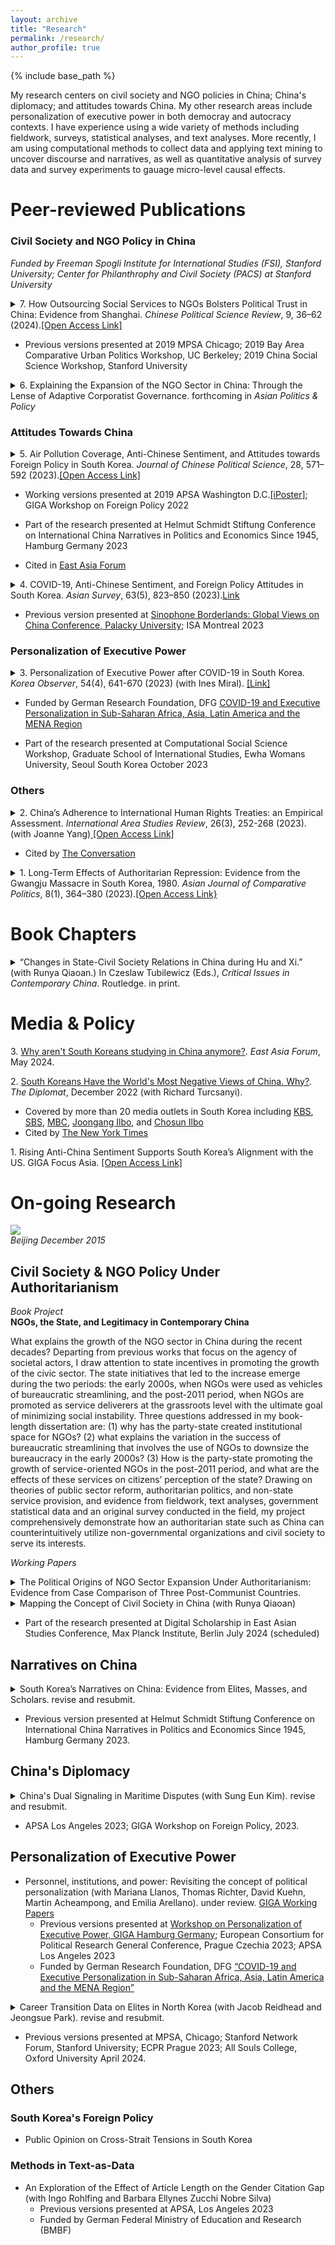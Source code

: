 ```yaml
---
layout: archive
title: "Research"
permalink: /research/
author_profile: true
---
```


{% include base_path %}

My research centers on civil society and NGO policies in China; China's diplomacy; and attitudes towards China. My other research areas include personalization of executive power in both democray and autocracy contexts. I have experience using a wide variety of methods including fieldwork, surveys, statistical analyses, and text analyses. More recently, I am using computational methods to collect data and applying text mining to uncover discourse and narratives, as well as quantitative analysis of survey data and survey experiments to gauage micro-level causal effects.

# Peer-reviewed Publications

### Civil Society and NGO Policy in China

*Funded by Freeman Spogli Institute for International Studies (FSI), Stanford University; Center for Philanthrophy and Civil Society (PACS) at Stanford University*
<details style="display:inline"><summary>7. How Outsourcing Social Services to NGOs Bolsters Political Trust in China: Evidence from Shanghai. <em>Chinese Political Science Review</em>, 9, 36–62 (2024).<a href="https://link.springer.com/article/10.1007/s41111-021-00207-z" target="_blank">[Open Access Link]</a></summary><br><p>The Chinese Communist Party has recently acknowledged its attempts to bolster good governance by outsourcing public and social service functions to social organizations—non-profit organizations, either created by relevant government bureaus, developed through non-profit incubators, or voluntarily created civil society groups. Do these services gender political trust for the party-state? Using matching methods on an original survey data collected in communities in Shanghai, this article reveals two important findings. (1) Service efficacy—the internal belief that one can affect the content of the services show strong correlation with political trust and the relationship is stronger than that between service quality and political support. (2) There is strong evidence for credit transfer—whilst accountability for these services is attributed to grassroots actors and there is strong correlation between service efficacy and political support, political support increases only for the central government level. The results show how the new programs of social service outsourcing and incorporation of non-governmental organizations in service provision can increase support for the party-state.</p></details>
<ul><li><p>Previous versions presented at 2019 MPSA Chicago; 2019 Bay Area Comparative Urban Politics Workshop, UC Berkeley; 2019 China Social Science Workshop, Stanford University</p></li></ul>
<details style="display:inline"><summary>6. Explaining the Expansion of the NGO Sector in China: Through the Lense of Adaptive Corporatist Governance. forthcoming in <em>Asian Politics & Policy</em></summary><br><p>What explains the exponential growth of the number of NGOs in China during the recent decades? Moving beyond the extant literature that focuses on the strategic relationship between NGOs and the local state, this article argues that the growth can be also attributed to the central state which has focused on the promotion of different types of NGOs throughout time. The proactive role of the central state has become more conspicuous under Xi administration where the party-state plays a more active role in maneuvering the growth of a service-oriented third sector. This adaptive strategy has led to the counterintuitive phenomenon of an increase in institutional space for NGOs in authoritarian China, especially the social service-oriented NGOs in recent years. This article draws from theories of institutional change to explain the process through which the central state has expanded institutional space for NGOs throughout time.</p></details>
     
### Attitudes Towards China

<details style="display:inline"><summary>5. Air Pollution Coverage, Anti-Chinese Sentiment, and Attitudes towards Foreign Policy in South Korea. <em>Journal of Chinese Political Science</em>, 28, 571–592 (2023).<a href="https://doi.org/10.1007/s11366-023-09849-z" target="_blank">[Open Access Link]</a></summary><br><p>Air pollutants allegedly originating from China have become a thorny issue in South Korea. Despite a neutral view of the topic on the part of the South Korean government, recent public polls show a high correlation between the air pollution issue and negative sentiment toward China. How has the media reported on China regarding air pollutants in South Korea? What is the effect of media reports on air pollution on anti-Chinese sentiment and foreign policy attitudes? By examining news headlines and Twitter data in 2015 and 2018, this work finds that media reports blaming China for air pollution doubled during the 2015–2018 period. Discourse surrounding air pollution also shifted: negative sentiment directed at both the Chinese government and the Chinese people increased in 2018 compared to 2015. In addition, an original online survey experiment shows that China-blaming articles have a causal effect on increasing related resentment, particularly toward Chinese people, and that this effect is moderated by age group. Such articles have also had negative effects on foreign policy attitudes via increased anti-Chinese sentiment; greater hostility toward the Chinese people is found to have a causal effect on reduced support for strengthening relations with their country.</p></details>
<ul><li><p>Working versions presented at 2019 APSA Washington D.C.<a href="https://apsa2019-apsa.ipostersessions.com/default.aspx?s=DF-1D-34-3D-64-33-21-12-B0-42-57-A1-87-AC-68-E1" target="_blank">[iPoster]</a>; GIGA Workshop on Foreign Policy 2022</li><li><p>Part of the research presented at Helmut Schmidt Stiftung Conference on International China Narratives in Politics and Economics Since 1945, Hamburg Germany 2023</p></li>
<li><p></p>Cited in <a href="https://eastasiaforum.org/2024/05/24/why-arent-south-koreans-studying-in-china-anymore/" target="_blank">East Asia Forum</a></p></li></ul>
<details style="display:inline"><summary>4. COVID-19, Anti-Chinese Sentiment, and Foreign Policy Attitudes in South Korea. <em>Asian Survey</em>, 63(5), 823–850 (2023).<a href="https://t.co/ulZlIiRwHZ" target="_blank">Link</a></summary><br><p>COVID-19 generated significant anti-Chinese sentiment in South Korea. Domestic elite-level narratives regarding China at the pandemic’s onset were highly polarized: conservative parties advocated border shutdowns, emphasizing China as originating the virus, while progressive parties warned that this would incite xenophobia. Did these narratives shape anti-Chinese sentiment, and what are their foreign policy effects? Using social media data, I show that despite the polarized narratives at the elite level, attitudes of both conservative and progressive voters became unfavorable toward China following COVID-19’s onset. Furthermore, statistical analyses of survey data show that this blame is strongly associated with negative perceptions of China. Although substantively not directly linked to foreign policy, blame of China is strongly associated with rejection of foreign policy alignment with China and a shift toward supporting alignment with the US. These results have implications for understanding public support of South Korea’s foreign policy amid US–China bifurcation.</p></details><ul><li><p>Previous version presented at <a href="https://sinofon.cz/surveys/" target="blank_">Sinophone Borderlands: Global Views on China Conference, Palacky University</a>; ISA Montreal 2023</p></li></ul>

### Personalization of Executive Power

<details style="display:inline"><summary>3. Personalization of Executive Power after COVID-19 in South Korea. <em>Korea Observer</em>, 54(4), 641-670 (2023) (with Ines Miral). <a href="https://scholar.kyobobook.co.kr/article/detail/4010068022214" target="_blank">[Link]</a></summary><br><p>How has COVID-19 affected the personalization of executive power in South Korea? To answer this question, we draw on the conceptual framework of personalization concerning democracies and autocracies. We find that, personalization attempts were made via mechanism of personnel management (e.g., the appointment of allies within the pandemic-response bureaucracy) and via mechanism violence which consists of enacting the Infectious Diseases Control and Prevention Act, which restricted the freedom of assembly of anti-government forces. However, personnel management was more pronounced than the mechanism of violence due to the role of administrative courts and the National Human Rights Commission, which prevented an outright ban of freedom of assembly. Under the Park administration, many personalization attempts were made but not fully realized due to the fragmented command chain within the pandemic bureaucracy. We discuss the prospects of continued personalization under the Yoon administration via personnel management in the pandemic bureaucracy.</p></details><ul><li><p>Funded by German Research Foundation, DFG <a href="https://www.giga-hamburg.de/en/research-and-transfer/projects/covid-19-executive-personalization-sub-saharan-africa-asia-latin-america-mena-region" target="blank_">COVID-19 and Executive Personalization in Sub-Saharan Africa, Asia, Latin America and the MENA Region</a></p></li><li><p>Part of the research presented at Computational Social Science Workshop, Graduate School of International Studies, Ewha Womans University, Seoul South Korea October 2023</p></li></ul>

### Others

<details style="display:inline"><summary>2. China’s Adherence to International Human Rights Treaties: an Empirical Assessment. <em>International Area Studies Review</em>, 26(3), 252-268 (2023). (with Joanne Yang)<a href="https://journals.sagepub.com/doi/10.1177/22338659231175830" target="blank_"> [Open Access Link]</a></summary><br><p>Despite China's growing participation and accession to international human rights treaties, there exists a wide perception that China violates international human rights norms. When empirically assessing whether China adheres to international human rights norms outlined in international human rights law, we find that there is variation across treaties and across time—China shows relatively higher adherence to norms pertaining to gender equality, economic rights, social and cultural rights, compared to rights to freedom from torture. Improvements in adherence to gender equality, economic rights, social and cultural rights have shown relative improvement over time compared to rights to freedom from torture due to previous efforts to improve welfare under Hu-Wen administration (2002–2012). We additionally find that the variation in adherence across treaties stems from China's distinct human rights norms, which prioritize economic development and national sovereignty over indivisibility of human rights. Our findings contribute to furthering existing understanding of China's relationship with the international human rights regime.</p></details><ul><li><p>Cited by <a href="https://theconversation.com/how-to-encourage-china-to-become-a-law-abiding-member-of-the-rules-based-international-order-218223" target="blank_a">The Conversation</a></p></li></ul>

<details style="display:inline"><summary>1. Long-Term Effects of Authoritarian Repression: Evidence from the Gwangju Massacre in South Korea, 1980. <em>Asian Journal of Comparative Politics</em>, 8(1), 364–380 (2023).<a href="https://journals.sagepub.com/doi/epub/10.1177/20578911221147994" target="blank_">[Open Access Link}</a></summary><br><p>What are the long-term effects of authoritarian repression on political trust in a post-democratization context? Using the Gwangju Massacre in South Korea as a case study, this article finds that indirect and direct experience of state-perpetrated violence of the critical-period cohort—who were aged 17–25 during the incident—can have long-term negative effects on trust levels towards the government. Difference-in-difference analysis of national survey data collected in 2008 and 2012 reveals that experience with violence has long-term negative consequences on government trust. Results are robust even when including significant covariates of institutional theories and cultural theories, such as interpersonal trust, evaluation of government performance, as well as satisfaction with the economy. Drawing from memory studies, this article argues that the effects are due to collective memory formed during the critical period.</p></details>

# Book Chapters

<details style="display:inline"><summary>“Changes in State-Civil Society Relations in China during Hu and Xi.” (with Runya Qiaoan.) In Czeslaw Tubilewicz (Eds.), <em>Critical Issues in Contemporary China</em>. Routledge. in print.</summary><br><p>This chapter traces Chinese official discourse and regulatory frameworks concerning civil society, scrutinizing their impact on the evolution of the Chinese third sector and their broader implications for China’s governance. The analysis unfolds over two distinct eras – the Hu Era (2002–2012) and the Xi Era (2013–present) – delving into how the Party-state strategically shapes the narrative and policies of civil society. The chapter incorporates a qualitative narrative analysis of Party publications and state documents and an examination of empirical case studies. The chapter not only sheds light on the adaptation of the Party-state to maintain control over the growing third sector but also unveils the nuanced interplay between official discourse and political practice. It also offers insights into the potential trajectory of China’s future civil society governance.</p></details>

# Media & Policy

3\. [Why aren't South Koreans studying in China anymore?](https://eastasiaforum.org/2024/05/24/why-arent-south-koreans-studying-in-china-anymore/). *East Asia Forum*, May 2024.   

2\. [South Koreans Have the World's Most Negative Views of China. Why?](https://thediplomat.com/2022/12/south-koreans-have-the-worlds-most-negative-views-of-china-why/). *The Diplomat*, December 2022 (with Richard Turcsanyi).
   * Covered by more than 20 media outlets in South Korea including [KBS](https://news.kbs.co.kr/news/view.do?ncd=6207159&ref=A), [SBS](https://news.sbs.co.kr/news/endPage.do?news_id=N1007024887&plink=ORI&cooper=NAVER), [MBC](https://imnews.imbc.com/replay/2022/nwtoday/article/6440097_35752.html), [Joongang Ilbo](https://www.joongang.co.kr/article/25129259), and [Chosun Ilbo](https://www.chosun.com/international/international_general/2022/12/28/NSJ6CQ37RNEM3JOVZWWAZDRAAI/?utm_source=naver&utm_medium=referral&utm_campaign=naver-news)
   * Cited by [The New York Times](https://www.nytimes.com/2023/04/10/opinion/south-korea-japan-china-relations.html)

1\. Rising Anti-China Sentiment Supports South Korea’s Alignment with the US. GIGA Focus Asia. [[Open Access Link]](https://www.giga-hamburg.de/en/publications/giga-focus/rising-anti-china-sentiment-supports-south-koreas-alignment-with-the-us)    

# On-going Research
![](/images/crosswalk2.jpg)   
*Beijing December 2015*

## Civil Society & NGO Policy Under Authoritarianism

*Book Project*     
**NGOs, the State, and Legitimacy in Contemporary China**

What explains the growth of the NGO sector in China during the recent decades? Departing from previous works that focus on the agency of societal actors, I draw attention to state incentives in promoting the growth of the civic sector. The state initiatives that led to the increase emerge during the two periods: the early 2000s, when NGOs were used as vehicles of bureaucratic streamlining, and the post-2011 period, when NGOs are promoted as service deliverers at the grassroots level with the ultimate goal of minimizing social instability. Three questions addressed in my book-length dissertation are: (1) why has the party-state created institutional space for NGOs? (2) what explains the variation in the success of bureaucratic streamlining that involves the use of NGOs to downsize the bureaucracy in the early 2000s? (3) How is the party-state promoting the growth of service-oriented NGOs in the post-2011 period, and what are the effects of these services on citizens’ perception of the state? Drawing on theories of public sector reform, authoritarian politics, and non-state service provision, and evidence from fieldwork, text analyses, government statistical data and an original survey conducted in the field, my project comprehensively demonstrate how an authoritarian state such as China can counterintuitively utilize non-governmental organizations and civil society to serve its interests.

*Working Papers*

<details style="display:inline"><summary>The Political Origins of NGO Sector Expansion Under Authoritarianism: Evidence from Case Comparison of Three Post-Communist Countries.</summary><br><p>What explains the expansion of the NGO sector among authoritarian states in recent decades? Why do authoritarian states repress civil society yet are favorable to certain types of NGOs – the service-oriented NGOs? Using controlled case comparisons of three post-communist authoritarian states – Russia, Kazakhstan, and Belarus, this article demonstrates that NGO sector expansion – particularly the introduction of NGO outsourcing, has been introduced with the policies of welfare liberalization. The antecedent to welfare liberalization can be traced to different political economic pressures that have emerged after the Soviet disintegration. The article contributes to the understanding of the emerging convergence of paradoxical approach towards the NGO sector among authoritarian states which marks a dual strategy of repression of certain sectors – the rights-based groups and co-optation of service-oriented NGOs.</p></details>

<details style="display:inline"><summary>Mapping the Concept of Civil Society in China (with Runya Qiaoan)</summary><br><p>Studies on civil society in China has suffered from a positivist bias where civil society is often conceptualized as the NGO sector. This conceptualization dismisses cultural and social contexts that distinguishes the how the concept of civil society is used and discussed in China. By leveraging a large corpus of text data and computational text analysis on scholarly articles on civil society in China from 2002 to 2021 and public discussions on the concept of civil society on online forums and social media, this article aims to uncover the major conceptual discussions on civil society in China and highlight how they differ from conceptualizations in western political thought.</p></details><ul><li><p>Part of the research presented at Digital Scholarship in East Asian Studies Conference, Max Planck Institute, Berlin July 2024 (scheduled)</p></li></ul>

## Narratives on China

<details style="display:inline"><summary>South Korea’s Narratives on China: Evidence from Elites, Masses, and Scholars. revise and resubmit.</summary><br><p>What are the narratives on China in South Korea since the normalization of two countries in 1992? Drawing from computational analysis of scholarly articles, op-eds, and polls, this paper presents a descriptive picture of narratives on China in South Korea put forward by different sectors of the society - the elites, masses, and the scholars. The finding shows that while scholarly narratives in South Korea towards China have remained balanced, within domestic politics the narrative towards China has become increasingly polarized in the post-2015 period. Factors contributing to this polarization include China’s hawkish response to South Korea’s foreign policy choices, most evidently demonstrated during the THAAD dispute. Other recent issues include the COVID-19 which has sparked debate at the elite level on whether weak enforcement of border controls towards travelers from China demonstrate lack of sovereignty and an overt pro-China attitude by then incumbent Moon administration.</p></details><ul><li><p>Previous version presented at Helmut Schmidt Stiftung Conference on International China Narratives in Politics and Economics Since 1945, Hamburg Germany 2023.</p></li></ul>
  
## China's Diplomacy

<details style="display:inline"><summary>China's Dual Signaling in Maritime Disputes (with Sung Eun Kim). revise and resubmit.</summary><br><p>How does China signal foreign policy intentions to domestic and international audience during territorial conflicts? While China can signal its resolve by provoking nationalism at home, doing so may risk appearing threatening to neighboring countries in the region. We argue that China resolves the dilemma by sending different types of messages to domestic and international audiences. Focusing on China’s maritime conflicts in the South China Sea and the East China Sea, we examine China’s narratives regarding the maritime disputes through the analysis of state-run media. Our findings from text mining and topic analyses of more than 31,000 state media reports from 2002 to 2021 suggest that China signals to the international audience on international cooperation emphasizing diplomatic and peaceful resolutions while relatively less in domestic media. The analyses have implications on how China signals foreign policy intentions amidst rising nationalism.</p></details><ul><li><p>APSA Los Angeles 2023; GIGA Workshop on Foreign Policy, 2023.</p></li></ul>  
    
## Personalization of Executive Power

* Personnel, institutions, and power: Revisiting the concept of political personalization (with Mariana Llanos, Thomas Richter, David Kuehn, Martin Acheampong, and Emilia Arellano). under review. [GIGA Working Papers](https://www.econstor.eu/bitstream/10419/281768/1/1878883526.pdf)
  * Previous versions presented at [Workshop on Personalization of Executive Power, GIGA Hamburg Germany](https://www.giga-hamburg.de/en/events/conferences-and-workshops/personalization-executive-power-conceptual-theoretical-empirical-perspectives); European Consortium for Political Research General Conference, Prague Czechia 2023; APSA Los Angeles 2023
  * Funded by German Research Foundation, DFG [“COVID-19 and Executive Personalization in Sub-Saharan Africa, Asia, Latin America and the MENA Region”](https://www.giga-hamburg.de/en/research-and-transfer/projects/covid-19-executive-personalization-sub-saharan-africa-asia-latin-america-mena-region)

<details style="display:inline"><summary>Career Transition Data on Elites in North Korea (with Jacob Reidhead and Jeongsue Park). revise and resubmit.</summary><br><p>We introduce a novel dataset mapping career transitions of 505 elites in North Korea. Despite ample attention to granular data on elites, there's a lack of comprehensive information spanning state, party, military, and parastatal sectors. Granular rank and position data enable tracing intra- and inter-institutional elite mobility, opening new research avenues on North Korean elite studies and leader-elite dynamics in personalist autocracies. Exploiting within-regime threat level variation during successions, we test hypotheses on dictators' use of intra- versus inter-institutional elite management. We conclude with implications for new research directions in North Korean studies and authoritarianism literature.</p></details><ul><li><p>Previous versions presented at MPSA, Chicago; Stanford Network Forum, Stanford University; ECPR Prague 2023; All Souls College, Oxford University April 2024.</p></li></ul>

## Others

### South Korea's Foreign Policy

* Public Opinion on Cross-Strait Tensions in South Korea    
  
### Methods in Text-as-Data

* An Exploration of the Effect of Article Length on the Gender Citation Gap (with Ingo Rohlfing and Barbara Ellynes Zucchi Nobre Silva)
  * Previous versions presented at APSA, Los Angeles 2023
  * Funded by German Federal Ministry of Education and Research (BMBF)

